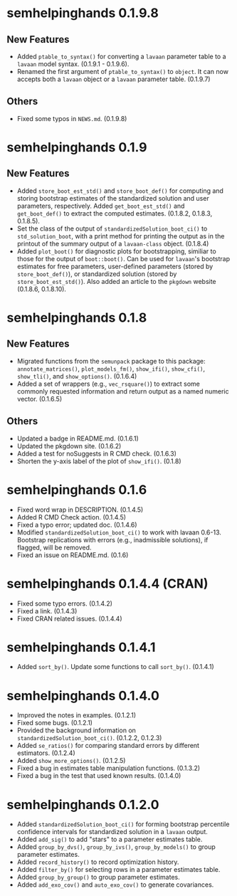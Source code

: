 # semhelpinghands 0.1.9.8

## New Features

- Added `ptable_to_syntax()` for
  converting a `lavaan` parameter
  table to a `lavaan` model syntax.
  (0.1.9.1 - 0.1.9.6).
- Renamed the first argument of
  `ptable_to_syntax()` to `object`.
  It can now accepts both a
  `lavaan` object or a `lavaan`
  parameter table. (0.1.9.7)

## Others

- Fixed some typos in `NEWS.md`.
  (0.1.9.8)

# semhelpinghands 0.1.9

## New Features

- Added `store_boot_est_std()` and
  `store_boot_def()` for computing
  and storing bootstrap estimates
  of the standardized solution and
  user parameters, respectively.
  Added `get_boot_est_std()`
  and `get_boot_def()` to extract
  the computed estimates. (0.1.8.2,
  0.1.8.3, 0.1.8.5).
- Set the class of the output of
  `standardizedSolution_boot_ci()`
  to `std_solution_boot`, with a
  print method for printing the output
  as in the printout of the summary
  output of a `lavaan-class` object. (0.1.8.4)
- Added `plot_boot()` for diagnostic
  plots for bootstrapping, similiar to
  those for the output of `boot::boot()`.
  Can be used for `lavaan`'s bootstrap
  estimates for free parameters,
  user-defined parameters (stored
  by `store_boot_def()`), or
  standardized solution (stored by
  `store_boot_est_std()`). Also
  added an article to the `pkgdown`
  website (0.1.8.6, 0.1.8.10).

# semhelpinghands 0.1.8

## New Features

- Migrated functions from the
  `semunpack` package to this package:
  `annotate_matrices()`,
  `plot_models_fm()`,
  `show_ifi()`, `show_cfi()`,
  `show_tli()`, and `show_options()`.
  (0.1.6.4)
- Added a set of wrappers (e.g., `vec_rsquare()`)
  to extract some commonly requested
  information and return output as a
  named numeric vector. (0.1.6.5)

## Others

- Updated a badge in README.md. (0.1.6.1)
- Updated the pkgdown site. (0.1.6.2)
- Added a test for noSuggests in R CMD check. (0.1.6.3)
- Shorten the y-axis label of the plot
  of `show_ifi()`. (0.1.8)

# semhelpinghands 0.1.6

- Fixed word wrap in DESCRIPTION. (0.1.4.5)
- Added R CMD Check action. (0.1.4.5)
- Fixed a typo error; updated doc. (0.1.4.6)
- Modified `standardizedSolution_boot_ci()` to work with lavaan 0.6-13.
  Bootstrap replications with errors (e.g., inadmissible solutions),
  if flagged, will be removed.
- Fixed an issue on README.md. (0.1.6)

# semhelpinghands 0.1.4.4 (CRAN)

- Fixed some typo errors. (0.1.4.2)
- Fixed a link. (0.1.4.3)
- Fixed CRAN related issues. (0.1.4.4)


# semhelpinghands 0.1.4.1

- Added `sort_by()`. Update some functions to call `sort_by()`. (0.1.4.1)

# semhelpinghands 0.1.4.0

- Improved the notes in examples. (0.1.2.1)
- Fixed some bugs. (0.1.2.1)
- Provided the background information on
  `standardizedSolution_boot_ci()`. (0.1.2.2, 0.1.2.3)
- Added `se_ratios()` for comparing standard errors by
  different estimators. (0.1.2.4)
- Added `show_more_options()`. (0.1.2.5)
- Fixed a bug in estimates table manipulation functions. (0.1.3.2)
- Fixed a bug in the test that used known results. (0.1.4.0)

# semhelpinghands 0.1.2.0

- Added `standardizedSolution_boot_ci()` for forming bootstrap percentile
  confidence intervals for standardized solution in a `lavaan` output.
- Added `add_sig()` to add "stars" to a parameter estimates table.
- Added `group_by_dvs()`, `group_by_ivs()`, `group_by_models()` to
  group parameter estimates.
- Added `record_history()` to record optimization history.
- Added `filter_by()` for selecting rows in a parameter estimates table.
- Added `group_by_group()` to group parameter estimates.
- Added `add_exo_cov()` and `auto_exo_cov()` to generate covariances.